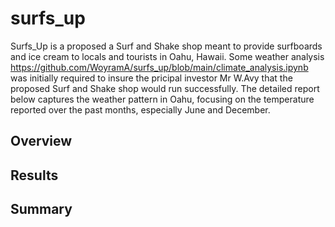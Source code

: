 # surfs_up
Surfs_Up is a proposed a Surf and Shake shop meant to provide surfboards and ice cream to locals and tourists in Oahu, Hawaii. Some weather analysis https://github.com/WoyramA/surfs_up/blob/main/climate_analysis.ipynb was initially required to insure the pricipal investor Mr W.Avy that the proposed Surf and Shake shop would run successfully. The detailed report below captures the weather pattern in Oahu, focusing on the temperature reported over the past months, especially June and December. 

## Overview


## Results


## Summary

